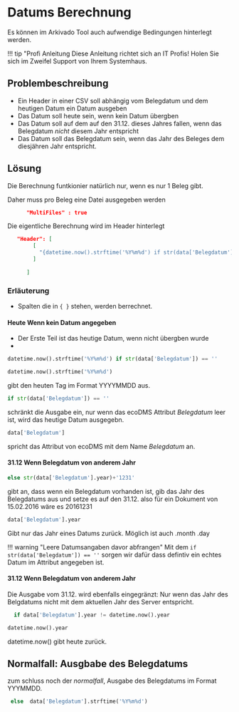 # Datums Berechnung

Es können im Arkivado Tool auch aufwendige Bedingungen hinterlegt werden.

!!! tip "Profi Anleitung 
  Diese Anleitung richtet sich an IT Profis!
  Holen Sie sich im Zweifel Support von Ihrem Systemhaus. 

## Problembeschreibung

- Ein Header in einer CSV soll abhängig vom Belegdatum und dem heutigen Datum ein Datum ausgeben
- Das Datum soll heute sein, wenn kein Datum übergben
- Das Datum soll auf dem auf den 31.12. dieses Jahres fallen, wenn das Belegdatum *nicht* diesem Jahr entspricht
- Das Datum soll das Belegdatum sein, wenn das Jahr des Beleges dem diesjähren Jahr entspricht.


## Lösung 

Die Berechnung funtkionier natürlich nur, wenn es nur 1 Beleg gibt. 

Daher muss pro Beleg eine Datei ausgegeben werden

``` JSON title="Konfiguration der csv Exportdatei:"
      "MultiFiles" : true
```

Die eigentliche Berechnung wird im Header hinterlegt 

``` JSON title="Konfiguration der csv Exportdatei:"
   "Header": [
        [
          "{datetime.now().strftime('%Y%m%d') if str(data['Belegdatum']) == ''  else str(data['Belegdatum'].year)+'1231' if data['Belegdatum'].year != datetime.now().year else  data['Belegdatum'].strftime('%Y%m%d')}"
        ]
       
      ]
```

### Erläuterung


- Spalten die in ```{ }``` stehen, werden berrechnet. 


#### Heute Wenn kein Datum angegeben

- Der Erste Teil ist das heutige Datum, wenn nicht übergben wurde
- 
``` python title="Heute Wenn kein Datum"
datetime.now().strftime('%Y%m%d') if str(data['Belegdatum']) == '' 
```


``` python title="Heutiges Datum"
datetime.now().strftime('%Y%m%d') 
```

gibt den heuten Tag im Format YYYYMMDD aus. 

``` python title="Eingränzen auf leeres Belegdatum"
if str(data['Belegdatum']) == '' 
```

schränkt die Ausgabe ein, nur wenn das ecoDMS Attribut *Belegdatum* leer ist, wird das heutige Datum ausgegebn.

``` python title="Auf das Belegdatum zugreifen"
data['Belegdatum']
```

spricht das Attribut von ecoDMS  mit dem Name *Belegdatum* an. 


#### 31.12 Wenn Belegdatum von anderem Jahr 


``` python title="31.12. vom Belegdatum"
else str(data['Belegdatum'].year)+'1231' 
```

gibt an, dass wenn ein Belegdatum vorhanden ist, gib das Jahr des Belegdatums aus und setze es auf den 31.12. also für ein Dokument von 15.02.2016 wäre es 20161231 

``` python title="Nur das Jahr von einem Datum"
data['Belegdatum'].year
```

Gibt nur das Jahr eines Datums zurück. Möglich ist auch .month .day

!!! warning "Leere Datumsangaben davor abfrangen"
  Mit dem ```if str(data['Belegdatum']) == ''``` sorgen wir dafür dass defintiv ein echtes Datum im Attribut angegeben ist. 

 
#### 31.12 Wenn Belegdatum von anderem Jahr 
Die Ausgabe vom 31.12. wird ebenfalls eingegränzt: 
Nur wenn das Jahr des Belgdatums nicht mit dem aktuellen Jahr des Server entspricht. 

``` python title="Prüft ob Beleg Jahr gleich dieses Jahr"
  if data['Belegdatum'].year != datetime.now().year
```

``` python title="Das heute Jahr"
datetime.now().year
``` 

datetime.now() gibt heute zurück. 


## Normalfall: Ausgbabe des Belegdatums 

zum schluss noch der *normalfall*, Ausgabe des Belegdatums im Format YYYMMDD.

``` python title="Prüft ob Beleg Jahr gleich dieses Jahr"
 else  data['Belegdatum'].strftime('%Y%m%d')
``` 

